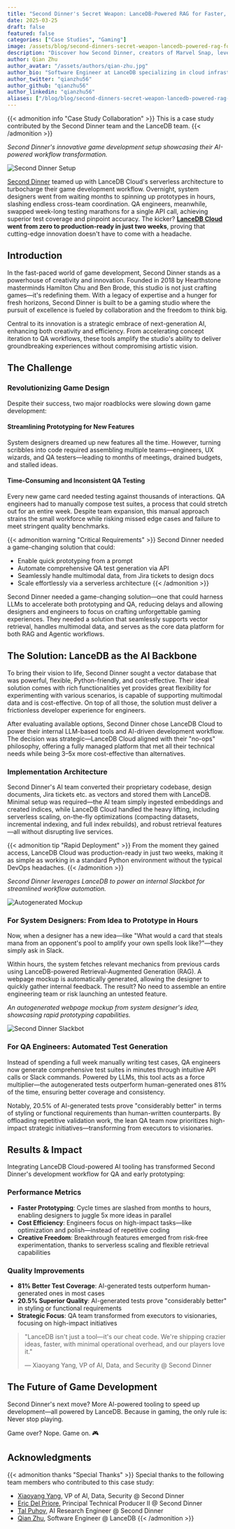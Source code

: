 ```yaml
---
title: "Second Dinner's Secret Weapon: LanceDB-Powered RAG for Faster, Smarter Game Development"
date: 2025-03-25
draft: false
featured: false
categories: ["Case Studies", "Gaming"]
image: /assets/blog/second-dinners-secret-weapon-lancedb-powered-rag-for-faster-smarter-game-development/second-dinners-secret-weapon-lancedb-powered-rag-for-faster-smarter-game-development.png
description: "Discover how Second Dinner, creators of Marvel Snap, leveraged LanceDB Cloud to transform game development workflows, reducing prototyping time from months to hours and automating QA test generation with 81% better results."
author: Qian Zhu
author_avatar: "/assets/authors/qian-zhu.jpg"
author_bio: "Software Engineer at LanceDB specializing in cloud infrastructure, game development workflows, and AI-powered development tools."
author_twitter: "qianzhu56"
author_github: "qianzhu56"
author_linkedin: "qianzhu56"
aliases: ["/blog/blog/second-dinners-secret-weapon-lancedb-powered-rag-for-faster-smarter-game-development/"]
---
```


{{< admonition info "Case Study Collaboration" >}}
This is a case study contributed by the Second Dinner team and the LanceDB team.
{{< /admonition >}}

*Second Dinner's innovative game development setup showcasing their AI-powered workflow transformation.*

![Second Dinner Setup](/assets/blog/second-dinners-secret-weapon-lancedb-powered-rag-for-faster-smarter-game-development/Screenshot-2025-03-20-at-10.21.46-PM.png)

[Second Dinner](https://seconddinner.com/) teamed up with LanceDB Cloud's serverless architecture to turbocharge their game development workflow. Overnight, system designers went from waiting months to spinning up prototypes in hours, slashing endless cross-team coordination. QA engineers, meanwhile, swapped week-long testing marathons for a single API call, achieving superior test coverage and pinpoint accuracy. The kicker? [**LanceDB Cloud**](https://cloud.lancedb.com/) **went from zero to production-ready in just two weeks**, proving that cutting-edge innovation doesn't have to come with a headache.

## Introduction

In the fast-paced world of game development, Second Dinner stands as a powerhouse of creativity and innovation. Founded in 2018 by Hearthstone masterminds Hamilton Chu and Ben Brode, this studio is not just crafting games—it's redefining them. With a legacy of expertise and a hunger for fresh horizons, Second Dinner is built to be a gaming studio where the pursuit of excellence is fueled by collaboration and the freedom to think big.

Central to its innovation is a strategic embrace of next-generation AI, enhancing both creativity and efficiency. From accelerating concept iteration to QA workflows, these tools amplify the studio's ability to deliver groundbreaking experiences without compromising artistic vision.

## The Challenge

### Revolutionizing Game Design

Despite their success, two major roadblocks were slowing down game development:

#### Streamlining Prototyping for New Features

System designers dreamed up new features all the time. However, turning scribbles into code required assembling multiple teams—engineers, UX wizards, and QA testers—leading to months of meetings, drained budgets, and stalled ideas.

#### Time-Consuming and Inconsistent QA Testing

Every new game card needed testing against thousands of interactions. QA engineers had to manually compose test suites, a process that could stretch out for an entire week. Despite team expansion, this manual approach strains the small workforce while risking missed edge cases and failure to meet stringent quality benchmarks.

{{< admonition warning "Critical Requirements" >}}
Second Dinner needed a game-changing solution that could:
- Enable quick prototyping from a prompt
- Automate comprehensive QA test generation via API
- Seamlessly handle multimodal data, from Jira tickets to design docs
- Scale effortlessly via a serverless architecture
{{< /admonition >}}

Second Dinner needed a game-changing solution—one that could harness LLMs to accelerate both prototyping and QA, reducing delays and allowing designers and engineers to focus on crafting unforgettable gaming experiences. They needed a solution that seamlessly supports vector retrieval, handles multimodal data, and serves as the core data platform for both RAG and Agentic workflows.

## The Solution: LanceDB as the AI Backbone

To bring their vision to life, Second Dinner sought a vector database that was powerful, flexible, Python-friendly, and cost-effective. Their ideal solution comes with rich functionalities yet provides great flexibility for experimenting with various scenarios, is capable of supporting multimodal data and is cost-effective. On top of all those, the solution must deliver a frictionless developer experience for engineers.

After evaluating available options, Second Dinner chose LanceDB Cloud to power their internal LLM-based tools and AI-driven development workflow. The decision was strategic—LanceDB Cloud aligned with their "no-ops" philosophy, offering a fully managed platform that met all their technical needs while being 3–5x more cost-effective than alternatives.

### Implementation Architecture

Second Dinner's AI team converted their proprietary codebase, design documents, Jira tickets etc. as vectors and stored them with LanceDB. Minimal setup was required—the AI team simply ingested embeddings and created indices, while LanceDB Cloud handled the heavy lifting, including serverless scaling, on-the-fly optimizations (compacting datasets, incremental indexing, and full index rebuilds), and robust retrieval features—all without disrupting live services.

{{< admonition tip "Rapid Deployment" >}}
From the moment they gained access, LanceDB Cloud was production-ready in just two weeks, making it as simple as working in a standard Python environment without the typical DevOps headaches.
{{< /admonition >}}

*Second Dinner leverages LanceDB to power an internal Slackbot for streamlined workflow automation.*

![Autogenerated Mockup](/assets/blog/second-dinners-secret-weapon-lancedb-powered-rag-for-faster-smarter-game-development/unnamed.png)

### For System Designers: From Idea to Prototype in Hours

Now, when a designer has a new idea—like "What would a card that steals mana from an opponent's pool to amplify your own spells look like?"—they simply ask in Slack.

Within hours, the system fetches relevant mechanics from previous cards using LanceDB-powered Retrieval-Augmented Generation (RAG). A webpage mockup is automatically generated, allowing the designer to quickly gather internal feedback. The result? No need to assemble an entire engineering team or risk launching an untested feature.

*An autogenerated webpage mockup from system designer's idea, showcasing rapid prototyping capabilities.*

![Second Dinner Slackbot](/assets/blog/second-dinners-secret-weapon-lancedb-powered-rag-for-faster-smarter-game-development/unnamed-1.png)

### For QA Engineers: Automated Test Generation

Instead of spending a full week manually writing test cases, QA engineers now generate comprehensive test suites in minutes through intuitive API calls or Slack commands. Powered by LLMs, this tool acts as a force multiplier—the autogenerated tests outperform human-generated ones 81% of the time, ensuring better coverage and consistency.

Notably, 20.5% of AI-generated tests prove "considerably better" in terms of styling or functional requirements than human-written counterparts. By offloading repetitive validation work, the lean QA team now prioritizes high-impact strategic initiatives—transforming from executors to visionaries.

## Results & Impact

Integrating LanceDB Cloud-powered AI tooling has transformed Second Dinner's development workflow for QA and early prototyping:

### Performance Metrics

- **Faster Prototyping**: Cycle times are slashed from months to hours, enabling designers to juggle 5x more ideas in parallel
- **Cost Efficiency**: Engineers focus on high-impact tasks—like optimization and polish—instead of repetitive coding
- **Creative Freedom**: Breakthrough features emerged from risk-free experimentation, thanks to serverless scaling and flexible retrieval capabilities

### Quality Improvements

- **81% Better Test Coverage**: AI-generated tests outperform human-generated ones in most cases
- **20.5% Superior Quality**: AI-generated tests prove "considerably better" in styling or functional requirements
- **Strategic Focus**: QA team transformed from executors to visionaries, focusing on high-impact initiatives

> "LanceDB isn't just a tool—it's our cheat code. We're shipping crazier ideas, faster, with minimal operational overhead, and our players love it."
> 
> — Xiaoyang Yang, VP of AI, Data, and Security @ Second Dinner

## The Future of Game Development

Second Dinner's next move? More AI-powered tooling to speed up development—all powered by LanceDB. Because in gaming, the only rule is: Never stop playing.

Game over? Nope. Game on. 🎮

## Acknowledgments

{{< admonition thanks "Special Thanks" >}}
Special thanks to the following team members who contributed to this case study:
- [Xiaoyang Yang](https://www.linkedin.com/in/xyyang/), VP of AI, Data, Security @ Second Dinner
- [Eric Del Priore](https://www.linkedin.com/in/ericdelpriore/), Principal Technical Producer II @ Second Dinner
- [Tal Puhov](https://www.linkedin.com/in/tal-puhov/), AI Research Engineer @ Second Dinner
- [Qian Zhu](https://www.linkedin.com/in/qianzhu56/), Software Engineer @ LanceDB
{{< /admonition >}}
